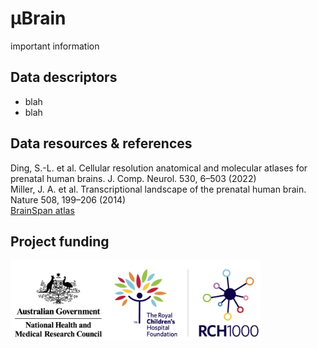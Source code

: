 # &mu;Brain
important information

## Data descriptors
- blah
- blah

## Data resources & references
Ding, S.-L. et al. Cellular resolution anatomical and molecular atlases for prenatal human brains. J. Comp. Neurol. 530, 6–503 (2022)  
Miller, J. A. et al. Transcriptional landscape of the prenatal human brain. Nature 508, 199–206 (2014)  
[BrainSpan atlas](https://www.brainspan.org/)

## Project funding
<img src="./assets/images/funders.jpg" width="400"/>


